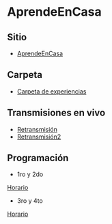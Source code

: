 # AprendeEnCasa

## Sitio

* [AprendeEnCasa](https://www.aprendeencasa.mx)

## Carpeta

* [Carpeta de experiencias](https://www.youtube.com/watch?v=DG6FTWq1ZoQ&app=desktop)

## Transmisiones en vivo

* [Retransmisión](https://www.youtube.com/channel/UC_KUp7kSGFCaSKYVqv2qNMQ)
* [Retransmisión2](https://tv.unam.mx/en-vivo/)

## Programación

* 1ro y 2do

[Horario](HorarioPrimero.jpeg)

* 3ro y 4to

[Horario](HorarioTercero.jpeg)
